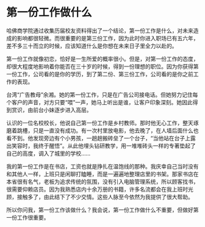 # 第一份工作做什么

哈佛商学院通过收集历届校友资料得出了一个结论，第一份工作是什么，对未来造成的影响都很轻微。而很重要的是第三份工作，因为此时你进入职场已有五六年，差不多三十而立的时候，应该知道什么是你想在未来日子里全力以赴的。 

第一份工作就像初恋，恰好是一生所爱的概率很小。但是，对第一份工作的态度，却很大程度地影响着你能否在三十岁的时候，得到一份理想的职位。因为你获得第一份工作，公司看的是你的学历，到了第二份、第三份工作，公司看的是你之前工作的表现。 

台湾“广告教母”余湘。她的第一份工作，只是在广告公司接电话。但她努力记住每个客户的声音，对方只要“喂”一声，她马上听出是谁，让客户印象深刻。她因此得到赏识，由前台小妹逐步进入高层。 

认识的一位名校校长，他说自己第一份工作是乡村教师。那时他无心工作，整天琢磨着跳槽，只是一直没有成功。有一次村里放电影，他去晚了，在人墙后面什么也看不到。他发现旁边有个小男孩，一趟趟搬砖垒了一个台子，“当他站在台子上露出笑容时，我终于醒悟”。从此他埋头钻研教学，用一堆堆砖头一样的专著垫起了自己的高度，调入了城里的学校…… 

我的第一份工作是在书店，工资也就是挣扎在温饱线的那种。我庆幸自己当时没有和其他人一样，上班只是闲聊打瞌睡，而是一遍遍地整理店里的书架。那家书店在本省很有名气，老板为追求传统的氛围，没有引入电脑管理系统，所以顾客找书，很需要仰赖店员。因为我熟悉店内十余万册的书籍，许多名流都会在我上班时光顾，接触多了，由此结下了不少交情。这些人脉至今依然为我提供了很大帮助。 

所以你问我，第一份工作该做什么？我会说，第一份工作做什么不重要，但做好第一份工作很重要。